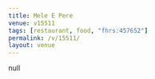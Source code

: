 ```yaml
---
title: Mele E Pere
venue: v15511
tags: [restaurant, food, "fhrs:457652"]
permalink: /v/15511/
layout: venue
---
```

null